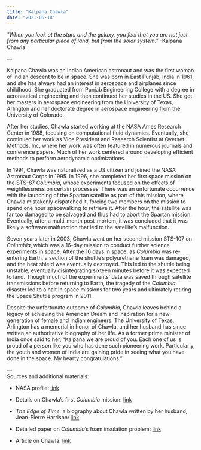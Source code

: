 ```yaml
---
title: "Kalpana Chawla"
date: "2021-05-18"
---
```


_"When you look at the stars and the galaxy, you feel that you are not just from any particular piece of land, but from the solar system."_ -Kalpana Chawla

—

Kalpana Chawla was an Indian American astronaut and was the first woman of Indian descent to be in space. She was born in East Punjab, India in 1961, and she has always had an interest in aerospace and airplanes since childhood. She graduated from Punjab Engineering College with a degree in aeronautical engineering and then continued her studies in the US. She got her masters in aerospace engineering from the University of Texas, Arlington and her doctorate degree in aerospace engineering from the University of Colorado.

After her studies, Chawla started working at the NASA Ames Research Center in 1988, focusing on computational fluid dynamics. Eventually, she continued her work as Vice President and Research Scientist at Overset Methods, Inc, where her work was often featured in numerous journals and conference papers. Much of her work centered around developing efficient methods to perform aerodynamic optimizations. 

In 1991, Chawla was naturalized as a US citizen and joined the NASA Astronaut Corps in 1995. In 1996, she completed her first space mission on the STS-87 _Columbia_, whose experiments focused on the effects of weightlessness on certain processes. There was an unfortunate occurrence with the launching of the Spartan satellite as part of this mission, where Chawla mistakenly dispatched it, forcing two members on the mission to spend one hour spacewalking to retrieve it. After the hour, the satellite was far too damaged to be salvaged and thus had to abort the Spartan mission. Eventually, after a multi-month post-mortem, it was concluded that it was likely a software malfunction that led to the satellite’s malfunction. 

Seven years later in 2003, Chawla went on her second mission STS-107 on _Columbia_, which was a 16-day mission to conduct further science experiments in space. After the 16 days in space, as _Columbia_ was re-entering Earth, a section of the shuttle’s polyurethane foam was damaged, and the heat shield was eventually destroyed. This led to the shuttle being unstable, eventually disintegrating sixteen minutes before it was expected to land. Though much of the experiments’ data was saved through satellite transmissions before returning to Earth, the tragedy of the _Columbia_ disaster led to a halt in space missions for two years and ultimately retiring the Space Shuttle program in 2011. 

Despite the unfortunate outcome of _Columbia_, Chawla leaves behind a legacy of achieving the American Dream and inspiration for a new generation of female and Indian engineers. The University of Texas, Arlington has a memorial in honor of Chawla, and her husband has since written an authoritative biography of her life. As a former prime minister of India once said to her, “Kalpana we are proud of you. Each one of us is proud of a person like you who has done such pioneering work. Particularly, the youth and women of India are gaining pride in seeing what you have done in the space. My hearty congratulations.”

—  
Sources and additional materials:

-   NASA profile: [link](https://www.nasa.gov/sites/default/files/atoms/files/chawla_kalpana.pdf) 
    
-   Details on Chawla’s first _Columbia_ mission: [link](https://www.washingtonpost.com/archive/politics/1997/11/22/satellite-designed-to-study-sun-fails/ead709ba-441d-4e96-a2ad-683e9fe65661/) 
    
-   _The Edge of Time_, a biography about Chawla written by her husband, Jean-Pierre Harrison: [link](https://www.goodreads.com/book/show/21123622-the-edge-of-time) 
    
-   Detailed paper on _Columbia_’s foam insulation problem: [link](https://insulation.org/io/articles/grounding-the-space-shuttle-nasas-foam-insulation-problem/)
    
-   Article on Chawla: [link](https://www.hindustantimes.com/more-lifestyle/kalpana-chawla-birth-anniversary-here-are-lesser-known-facts-about-the-first-woman-of-indian-origin-to-fly-to-space/story-s4Tvj78xVDw1jUUx69XywI.html)